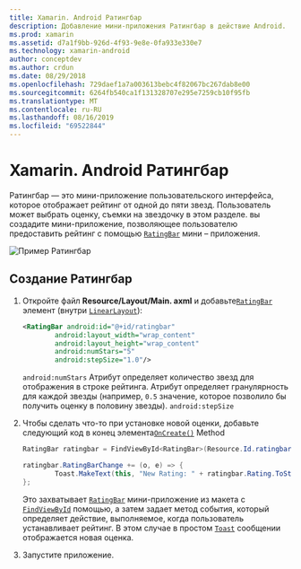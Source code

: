 ```yaml
---
title: Xamarin. Android Ратингбар
description: Добавление мини-приложения Ратингбар в действие Android.
ms.prod: xamarin
ms.assetid: d7a1f9bb-926d-4f93-9e8e-0fa933e330e7
ms.technology: xamarin-android
author: conceptdev
ms.author: crdun
ms.date: 08/29/2018
ms.openlocfilehash: 729daef1a7a003613bebc4f82067bc267dab8e00
ms.sourcegitcommit: 6264fb540ca1f131328707e295e7259cb10f95fb
ms.translationtype: MT
ms.contentlocale: ru-RU
ms.lasthandoff: 08/16/2019
ms.locfileid: "69522844"
---
```

# <a name="xamarinandroid-ratingbar"></a>Xamarin. Android Ратингбар

Ратингбар — это мини-приложение пользовательского интерфейса, которое отображает рейтинг от одной до пяти звезд. Пользователь может выбрать оценку, съемки на звездочку в этом разделе. вы создадите мини-приложение, позволяющее пользователю предоставить рейтинг с помощью [`RatingBar`](xref:Android.Widget.RatingBar) мини – приложения.

![Пример Ратингбар](ratingbar-images/01-ratingbar.png)


## <a name="creating-a-ratingbar"></a>Создание Ратингбар

1. Откройте файл **Resource/Layout/Main. axml** и добавьте[`RatingBar`](xref:Android.Widget.RatingBar)
   элемент (внутри [`LinearLayout`](xref:Android.Widget.LinearLayout)):

    ```xml
    <RatingBar android:id="@+id/ratingbar"
            android:layout_width="wrap_content"
            android:layout_height="wrap_content"
            android:numStars="5"
            android:stepSize="1.0"/>
    ```
   `android:numStars` Атрибут определяет количество звезд для отображения в строке рейтинга. Атрибут определяет гранулярность для каждой звезды (например, `0.5` значение, которое позволило бы получить оценку в половину звезды). `android:stepSize`

2. Чтобы сделать что-то при установке новой оценки, добавьте следующий код в конец элемента[`OnCreate()`](xref:Android.App.Activity.OnCreate*)
   Method

    ```csharp
    RatingBar ratingbar = FindViewById<RatingBar>(Resource.Id.ratingbar);

    ratingbar.RatingBarChange += (o, e) => {
            Toast.MakeText(this, "New Rating: " + ratingbar.Rating.ToString (), ToastLength.Short).Show ();
    };
    ```

    Это захватывает [`RatingBar`](xref:Android.Widget.RatingBar) мини-приложение из макета с [`FindViewById`](xref:Android.App.Activity.FindViewById*) помощью, а затем задает метод события, который определяет действие, выполняемое, когда пользователь устанавливает рейтинг. В этом случае в простом [`Toast`](xref:Android.Widget.Toast) сообщении отображается новая оценка.

3. Запустите приложение.

